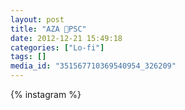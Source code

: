 ```yaml
---
layout: post
title: "AZA 🚀PSC"
date: 2012-12-21 15:49:18
categories: ["Lo-fi"]
tags: []
media_id: "351567710369540954_326209"
---
```


{% instagram %}
